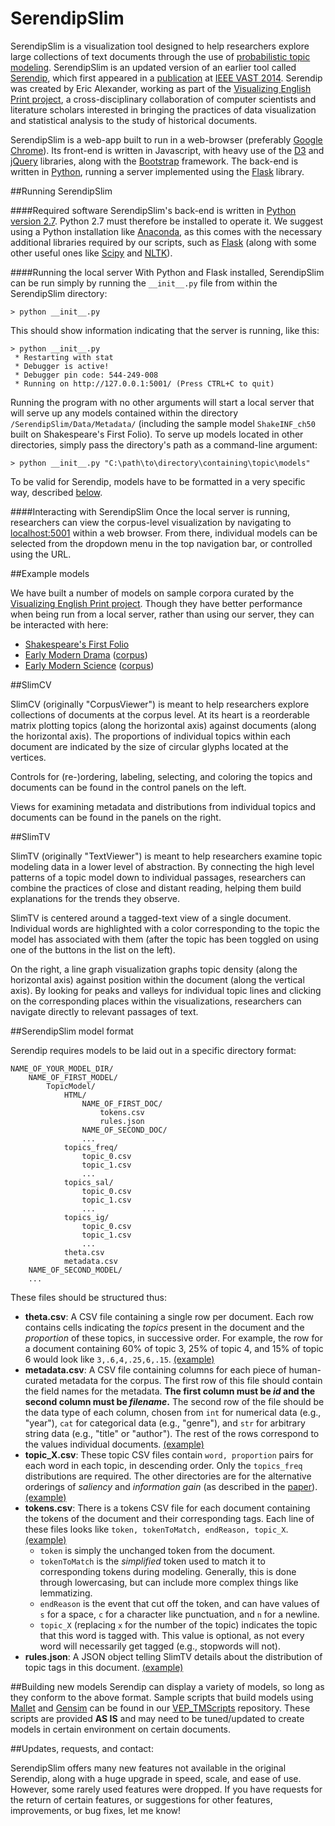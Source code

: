 # SerendipSlim
SerendipSlim is a visualization tool designed to help researchers explore large collections of text documents through the use of [probabilistic topic modeling](https://en.wikipedia.org/wiki/Topic_model). SerendipSlim is an updated version of an earlier tool called [Serendip](http://vep.cs.wisc.edu/serendip/), which first appeared in a [publication](http://graphics.cs.wisc.edu/Papers/2014/AKVWG14/) at [IEEE VAST 2014](http://ieeevis.org/year/2014/info/vis-welcome/welcome). Serendip was created by Eric Alexander, working as part of the [Visualizing English Print project](http://vep.cs.wisc.edu), a cross-disciplinary collaboration of computer scientists and literature scholars interested in bringing the practices of data visualization and statistical analysis to the study of historical documents.

SerendipSlim is a web-app built to run in a web-browser (preferably [Google Chrome](https://www.google.com/chrome/)). Its front-end is written in Javascript, with heavy use of the [D3](https://d3js.org/) and [jQuery](https://jquery.com/) libraries, along with the [Bootstrap](http://getbootstrap.com/) framework. The back-end is written in [Python](https://www.python.org/), running a server implemented using the [Flask](http://flask.pocoo.org/) library.

##Running SerendipSlim

####Required software
SerendipSlim's back-end is written in [Python](https://www.python.org/) [version 2.7](https://docs.python.org/2.7/). Python 2.7 must therefore be installed to operate it. We suggest using a Python installation like [Anaconda](https://www.continuum.io/downloads), as this comes with the necessary additional libraries required by our scripts, such as [Flask](http://flask.pocoo.org/) (along with some other useful ones like [Scipy](https://www.scipy.org/) and [NLTK](http://www.nltk.org/)).

####Running the local server
With Python and Flask installed, SerendipSlim can be run simply by running the `__init__.py` file from within the SerendipSlim directory:

```
> python __init__.py
```

This should show information indicating that the server is running, like this:

```
> python __init__.py
 * Restarting with stat
 * Debugger is active!
 * Debugger pin code: 544-249-008
 * Running on http://127.0.0.1:5001/ (Press CTRL+C to quit)
```

Running the program with no other arguments will start a local server that will serve up any models contained within the directory `/SerendipSlim/Data/Metadata/` (including the sample model `ShakeINF_ch50` built on Shakespeare's First Folio). To serve up models located in other directories, simply pass the directory's path as a command-line argument:

```
> python __init__.py "C:\path\to\directory\containing\topic\models"
```

To be valid for Serendip, models have to be formatted in a very specific way, described [below]().

####Interacting with SerendipSlim
Once the local server is running, researchers can view the corpus-level visualization by navigating to [localhost:5001](localhost:5001) within a web browser. From there, individual models can be selected from the dropdown menu in the top navigation bar, or controlled using the URL.


##Example models

We have built a number of models on sample corpora curated by the [Visualizing English Print project](http://vep.cs.wisc.edu). Though they have better performance when being run from a local server, rather than using our server, they can be interacted with here:
- [Shakespeare's First Folio](http://vep.cs.wisc.edu/serendipSlim/model:Shake_50/matrix) 
- [Early Modern Drama](http://vep.cs.wisc.edu/serendipSlim/model:EMDrama_50_long_chunked/matrix) ([corpus](http://graphics.cs.wisc.edu/WP/vep/vep-early-modern-drama-collection/))
- [Early Modern Science](http://vep.cs.wisc.edu/serendipSlim/model:EMScience_50_chunked/matrix) ([corpus](http://graphics.cs.wisc.edu/WP/vep/vep-early-modern-science-collection/))

##SlimCV

SlimCV (originally "CorpusViewer") is meant to help researchers explore collections of documents at the corpus level. At its heart is a reorderable matrix plotting topics (along the horizontal axis) against documents (along the horizontal axis). The proportions of individual topics within each document are indicated by the size of circular glyphs located at the vertices.

Controls for (re-)ordering, labeling, selecting, and coloring the topics and documents can be found in the control panels on the left.

Views for examining metadata and distributions from individual topics and documents can be found in the panels on the right.

##SlimTV

SlimTV (originally "TextViewer") is meant to help researchers examine topic modeling data in a lower level of abstraction. By connecting the high level patterns of a topic model down to individual passages, researchers can combine the practices of close and distant reading, helping them build explanations for the trends they observe.

SlimTV is centered around a tagged-text view of a single document. Individual words are highlighted with a color corresponding to the topic the model has associated with them (after the topic has been toggled on using one of the buttons in the list on the left).

On the right, a line graph visualization graphs topic density (along the horizontal axis) against position within the document (along the vertical axis). By looking for peaks and valleys for individual topic lines and clicking on the corresponding places within the visualizations, researchers can navigate directly to relevant passages of text.

##SerendipSlim model format

Serendip requires models to be laid out in a specific directory format:

```
NAME_OF_YOUR_MODEL_DIR/
    NAME_OF_FIRST_MODEL/
        TopicModel/
            HTML/
                NAME_OF_FIRST_DOC/
                    tokens.csv
                    rules.json
                NAME_OF_SECOND_DOC/
                ...
            topics_freq/
                topic_0.csv
                topic_1.csv
                ...
            topics_sal/
                topic_0.csv
                topic_1.csv
                ...
            topics_ig/
                topic_0.csv
                topic_1.csv
                ...
            theta.csv
            metadata.csv
    NAME_OF_SECOND_MODEL/
    ...
```

These files should be structured thus:
- **theta.csv**: A CSV file containing a single row per document. Each row contains cells indicating the *topics* present in the document and the *proportion* of these topics, in successive order. For example, the row for a document containing 60% of topic 3, 25% of topic 4, and 15% of topic 6 would look like `3,.6,4,.25,6,.15`. [(example)](Data/Metadata/ShakeINF_ch50/theta.csv)
- **metadata.csv**: A CSV file containing columns for each piece of human-curated metadata for the corpus. The first row of this file should contain the field names for the metadata. **The first column must be _id_ and the second column must be _filename_.** The second row of the file should be the data type of each column, chosen from `int` for numerical data (e.g., "year"), `cat` for categorical data (e.g., "genre"), and `str` for arbitrary string data (e.g., "title" or "author"). The rest of the rows correspond to the values individual documents. [(example)](Data/Metadata/ShakeINF_ch50/metadata.csv)
- **topic_X.csv**: These topic CSV files contain `word, proportion` pairs for each word in each topic, in descending order. Only the `topics_freq` distributions are required. The other directories are for the alternative orderings of *saliency* and *information gain* (as described in the [paper](http://graphics.cs.wisc.edu/Papers/2014/AKVWG14/)). [(example)](Data/Metadata/ShakeINF_ch50/topics_freq/topic_0.csv)
- **tokens.csv**: There is a tokens CSV file for each document containing the tokens of the document and their corresponding tags. Each line of these files looks like `token, tokenToMatch, endReason, topic_X`. [(example)](Data/Metadata/ShakeINF_ch50/HTML/Hamlet/tokens.csv)
    - `token` is simply the unchanged token from the document.
    - `tokenToMatch` is the _simplified_ token used to match it to corresponding tokens during modeling. Generally, this is done through lowercasing, but can include more complex things like lemmatizing.
    - `endReason` is the event that cut off the token, and can have values of `s` for a space, `c` for a character like punctuation, and `n` for a newline.
    - `topic_X` (replacing `x` for the number of the topic) indicates the topic that this word is tagged with. This value is optional, as not every word will necessarily get tagged (e.g., stopwords will not).
- **rules.json**: A JSON object telling SlimTV details about the distribution of topic tags in this document. [(example)](Data/Metadata/ShakeINF_ch50/HTML/Hamlet/rules.json)

##Building new models
Serendip can display a variety of models, so long as they conform to the above format. Sample scripts that build models using [Mallet](http://mallet.cs.umass.edu/topics.php) and [Gensim](https://radimrehurek.com/gensim/) can be found in our [VEP_TMScripts](https://github.com/uwgraphics/VEP_TMScripts) repository. These scripts are provided **AS IS** and may need to be tuned/updated to create models in certain environment on certain documents.


##Updates, requests, and contact:

SerendipSlim offers many new features not available in the original Serendip, along with a huge upgrade in speed, scale, and ease of use. However, some rarely used features were dropped. If you have requests for the return of certain features, or suggestions for other features, improvements, or bug fixes, let me know!

